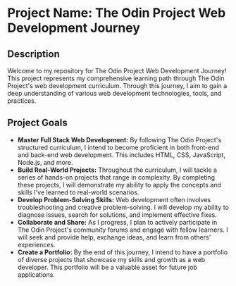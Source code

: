  <h1>Project Name: The Odin Project Web Development Journey</h1>

  <h2>Description</h2>
  <p>Welcome to my repository for The Odin Project Web Development Journey! This project represents my comprehensive learning path through The Odin Project's web development curriculum. Through this journey, I aim to gain a deep understanding of various web development technologies, tools, and practices.</p>

  <h2>Project Goals</h2>
  <ul>
    <li><strong>Master Full Stack Web Development:</strong> By following The Odin Project's structured curriculum, I intend to become proficient in both front-end and back-end web development. This includes HTML, CSS, JavaScript, Node.js, and more.</li>
    <li><strong>Build Real-World Projects:</strong> Throughout the curriculum, I will tackle a series of hands-on projects that range in complexity. By completing these projects, I will demonstrate my ability to apply the concepts and skills I've learned to real-world scenarios.</li>
    <li><strong>Develop Problem-Solving Skills:</strong> Web development often involves troubleshooting and creative problem-solving. I will develop my ability to diagnose issues, search for solutions, and implement effective fixes.</li>
    <li><strong>Collaborate and Share:</strong> As I progress, I plan to actively participate in The Odin Project's community forums and engage with fellow learners. I will seek and provide help, exchange ideas, and learn from others' experiences.</li>
    <li><strong>Create a Portfolio:</strong> By the end of this journey, I intend to have a portfolio of diverse projects that showcase my skills and growth as a web developer. This portfolio will be a valuable asset for future job applications.</li>
  </ul>
